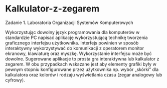 # Kalkulator-z-zegarem
Zadanie 1. Laboratoria Organizacji Systemów Komputerowych 

Wykorzystując dowolny język programowania dla komputerów w standardzie PC napisać aplikację wykorzystującą technikę
tworzenia graficznego interfejsu użytkownika. Interfejs powinien w sposób interaktywny wykorzystywać do komunikacji z
operatorem monitor ekranowy, klawiaturę oraz myszkę.
Wykorzystanie interfejsu może być dowolne. Sugerowane aplikacje to prosta gra interaktywna lub kalkulator z zegarem. W
obu przypadkach wskazane jest aby elementy grafiki były w pewnym stopniu konfigurowane przez użytkownika np. wybór „skórki”
dla kalkulatora oraz kolorów i rodzaju wyświetlania czasu (zegar analogowy lub cyfrowy).

